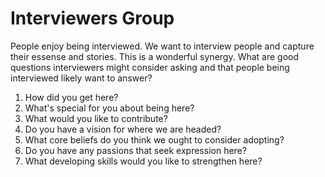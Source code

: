 # Interviewers Group
People enjoy being interviewed. We want to interview people and capture their essense and stories. This is a wonderful synergy. What are good questions interviewers might consider asking and that people being interviewed likely want to answer?

1. How did you get here?
2. What's special for you about being here?
3. What would you like to contribute?
4. Do you have a vision for where we are headed?
5. What core beliefs do you think we ought to consider adopting?
6. Do you have any passions that seek expression here?
7. What developing skills would you like to strengthen here?